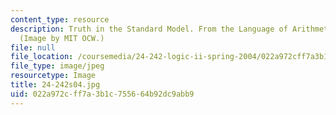 ```yaml
---
content_type: resource
description: Truth in the Standard Model. From the Language of Arithmetic Lecture.
  (Image by MIT OCW.)
file: null
file_location: /coursemedia/24-242-logic-ii-spring-2004/022a972cff7a3b1c755664b92dc9abb9_24-242s04.jpg
file_type: image/jpeg
resourcetype: Image
title: 24-242s04.jpg
uid: 022a972c-ff7a-3b1c-7556-64b92dc9abb9
---
```

